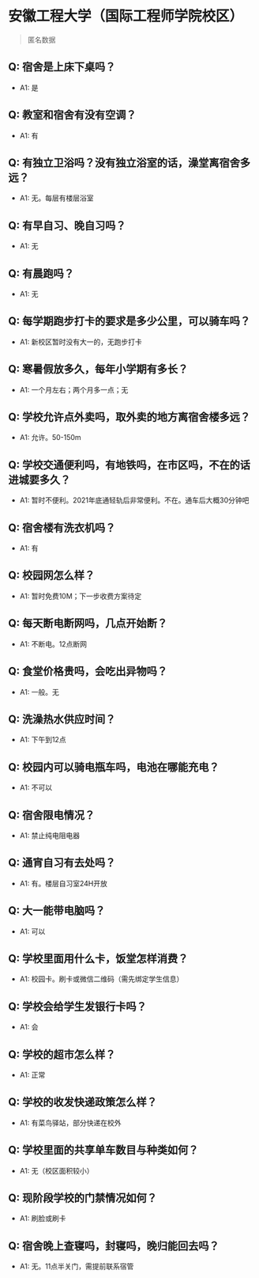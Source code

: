 # 安徽工程大学（国际工程师学院校区）

> 匿名数据

## Q: 宿舍是上床下桌吗？

- A1: 是

## Q: 教室和宿舍有没有空调？

- A1: 有

## Q: 有独立卫浴吗？没有独立浴室的话，澡堂离宿舍多远？

- A1: 无。每层有楼层浴室

## Q: 有早自习、晚自习吗？

- A1: 无

## Q: 有晨跑吗？

- A1: 无

## Q: 每学期跑步打卡的要求是多少公里，可以骑车吗？

- A1: 新校区暂时没有大一的，无跑步打卡

## Q: 寒暑假放多久，每年小学期有多长？

- A1: 一个月左右；两个月多一点；无

## Q: 学校允许点外卖吗，取外卖的地方离宿舍楼多远？

- A1: 允许。50-150m

## Q: 学校交通便利吗，有地铁吗，在市区吗，不在的话进城要多久？

- A1: 暂时不便利。2021年底通轻轨后非常便利。不在。通车后大概30分钟吧

## Q: 宿舍楼有洗衣机吗？

- A1: 有

## Q: 校园网怎么样？

- A1: 暂时免费10M；下一步收费方案待定

## Q: 每天断电断网吗，几点开始断？

- A1: 不断电。12点断网

## Q: 食堂价格贵吗，会吃出异物吗？

- A1: 一般。无

## Q: 洗澡热水供应时间？

- A1: 下午到12点

## Q: 校园内可以骑电瓶车吗，电池在哪能充电？

- A1: 不可以

## Q: 宿舍限电情况？

- A1: 禁止纯电阻电器

## Q: 通宵自习有去处吗？

- A1: 有。楼层自习室24H开放

## Q: 大一能带电脑吗？

- A1: 可以

## Q: 学校里面用什么卡，饭堂怎样消费？

- A1: 校园卡。刷卡或微信二维码（需先绑定学生信息）

## Q: 学校会给学生发银行卡吗？

- A1: 会

## Q: 学校的超市怎么样？

- A1: 正常

## Q: 学校的收发快递政策怎么样？

- A1: 有菜鸟驿站，部分快递在校外

## Q: 学校里面的共享单车数目与种类如何？

- A1: 无（校区面积较小）

## Q: 现阶段学校的门禁情况如何？

- A1: 刷脸或刷卡

## Q: 宿舍晚上查寝吗，封寝吗，晚归能回去吗？

- A1: 无。11点半关门，需提前联系宿管